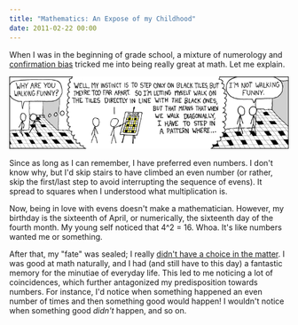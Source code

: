 ```yaml
---
title: "Mathematics: An Expose of my Childhood"
date: 2011-02-22 00:00
---
```


<p>When I was in the beginning of grade school, a mixture of numerology and <a href="http://youarenotsosmart.com/2010/06/23/confirmation-bias/" target="_blank">confirmation bias</a> tricked me into being really great at math. Let me explain.<br></p>

<img src="/img/import/blog/2011/02/mathematics-an-expose-of-my-childhood/11C7D639156D445E8F62463698B3AEAE.png" class="img-responsive" />

<p>Since as long as I can remember, I have preferred even numbers. I don't know why, but I'd skip stairs to have climbed an even number (or rather, skip the first/last step to avoid interrupting the sequence of evens). It spread to squares when I understood what multiplication is.</p>

<p>Now, being in love with evens doesn't make a mathematician. However, my birthday is the sixteenth of April, or numerically, the sixteenth day of the fourth month. My young self noticed that 4^2 = 16. Whoa. It's like numbers wanted me or something.</p>

<p>After that, my "fate" was sealed; I really <a href="http://www.smbc-comics.com/index.php?db=comics&amp;id=2143#comic">didn't have a choice in the matter</a>. I was good at math naturally, and I had (and still have to this day) a fantastic memory for the minutiae of everyday life. This led to me noticing a lot of coincidences, which further antagonized my predisposition towards numbers. For instance, I'd notice when something happened an even number of times and then something good would happen! I wouldn't notice when something good <em>didn't</em> happen, and so on.</p>

<!-- more -->

